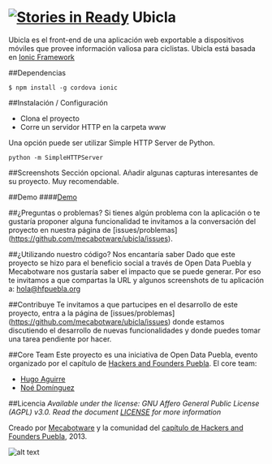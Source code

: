 [![Stories in Ready](https://badge.waffle.io/bul-ikana/ubicla.png?label=ready&title=Ready)](https://waffle.io/bul-ikana/ubicla)
Ubicla
======

Ubicla es el front-end de una aplicación web exportable a dispositivos móviles que provee información valiosa para ciclistas.
Ubicla está basada en [Ionic Framework](http://ionicframework.com/)

##Dependencias

```
$ npm install -g cordova ionic
```

##Instalación / Configuración 
- Clona el proyecto 
- Corre un servidor HTTP en la carpeta www

Una opción puede ser utilizar  Simple HTTP Server de Python.

```
python -m SimpleHTTPServer

```

##Screenshots
Sección opcional. Añadir algunas capturas interesantes de su proyecto. Muy recomendable.

##Demo
####[Demo](http://mecabotware.github.io/Ubicla)

##¿Preguntas o problemas? 
Si tienes algún problema con la aplicación o te gustaría proponer alguna funcionalidad te invitamos a la conversación del proyecto en nuestra 
página de [issues/problemas] (https://github.com/mecabotware/ubicla/issues). 

##¿Utilizando nuestro código? Nos encantaría saber 
Dado que este proyecto se hizo para el beneficio social a través de Open Data Puebla y Mecabotware nos gustaría saber el impacto que se puede generar.
Por eso te invitamos a que compartas la URL y algunos screenshots de tu aplicación a: <hola@hfpuebla.org>

##Contribuye
Te invitamos a que partucipes en el desarrollo de este proyecto, entra a la página de [issues/problemas] (https://github.com/mecabotware/ubicla/issues)
donde estamos discutiendo el desarrollo de nuevas funcionalidades y donde puedes tomar una tarea pendiente por hacer.

##Core Team
Este proyecto es una iniciativa de Open Data Puebla, evento organizado por el capítulo de [Hackers and Founders Puebla](http://www.hfpuebla.org).
El core team:
- [Hugo Aguirre](https://github.com/bul-ikana)
- [Noé Domínguez](https://github.com/poguez)

##Licencia
_Available under the license: GNU Affero General Public License (AGPL) v3.0. Read the document [LICENSE](/LICENSE) for more information_

Creado por [Mecabotware](http://www.codeandomexico.org) y la comunidad del [capítulo de Hackers and Founders Puebla](http://www.hfpuebla.org), 2013.

![alt text](http://hfpuebla.org/logo-small.png "Hackers and Founders Puebla")
